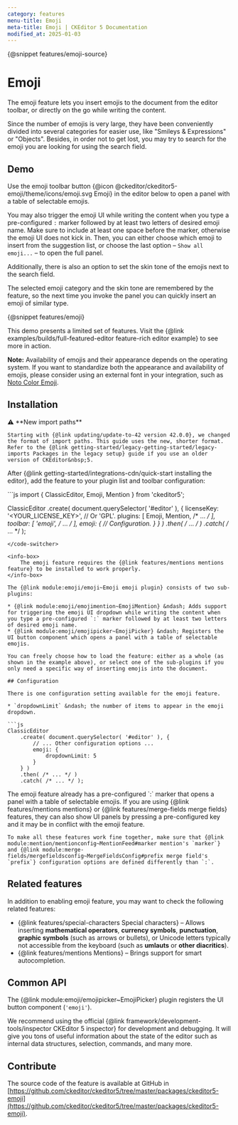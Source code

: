 ```yaml
---
category: features
menu-title: Emoji
meta-title: Emoji | CKEditor 5 Documentation
modified_at: 2025-01-03
---
```


{@snippet features/emoji-source}

# Emoji

The emoji feature lets you insert emojis to the document from the editor toolbar, or directly on the go while writing the content.

Since the number of emojis is very large, they have been conveniently divided into several categories for easier use, like "Smileys & Expressions" or "Objects". Besides, in order not to get lost, you may try to search for the emoji you are looking for using the search field.

## Demo

Use the emoji toolbar button {@icon @ckeditor/ckeditor5-emoji/theme/icons/emoji.svg Emoji} in the editor below to open a panel with a table of selectable emojis.

You may also trigger the emoji UI while writing the content when you type a pre-configured `:` marker followed by at least two letters of desired emoji name. Make sure to include at least one space before the marker, otherwise the emoji UI does not kick in. Then, you can either choose which emoji to insert from the suggestion list, or choose the last option &ndash; `Show all emoji...` &ndash; to open the full panel.

Additionally, there is also an option to set the skin tone of the emojis next to the search field.

The selected emoji category and the skin tone are remembered by the feature, so the next time you invoke the panel you can quickly insert an emoji of similar type.

{@snippet features/emoji}

<info-box info>
	This demo presents a limited set of features. Visit the {@link examples/builds/full-featured-editor feature-rich editor example} to see more in action.
</info-box>

**Note:** Availability of emojis and their appearance depends on the operating system. If you want to standardize both the appearance and availability of emojis, please consider using an external font in your integration, such as [Noto Color Emoji](https://fonts.google.com/noto/specimen/Noto+Color+Emoji).

## Installation

<info-box info>
	⚠️ **New import paths**

	Starting with {@link updating/update-to-42 version 42.0.0}, we changed the format of import paths. This guide uses the new, shorter format. Refer to the {@link getting-started/legacy-getting-started/legacy-imports Packages in the legacy setup} guide if you use an older version of CKEditor&nbsp;5.
</info-box>

After {@link getting-started/integrations-cdn/quick-start installing the editor}, add the feature to your plugin list and toolbar configuration:

<code-switcher>
```js
import { ClassicEditor, Emoji, Mention } from 'ckeditor5';

ClassicEditor
	.create( document.querySelector( '#editor' ), {
		licenseKey: '<YOUR_LICENSE_KEY>', // Or 'GPL'.
		plugins: [ Emoji, Mention, /* ... */ ],
		toolbar: [ 'emoji', /* ... */ ],
		emoji: {
			// Configuration.
		}
	} )
	.then( /* ... */ )
	.catch( /* ... */ );
```
</code-switcher>

<info-box>
	The emoji feature requires the {@link features/mentions mentions feature} to be installed to work properly.
</info-box>

The {@link module:emoji/emoji~Emoji emoji plugin} consists of two sub-plugins:

* {@link module:emoji/emojimention~EmojiMention} &ndash; Adds support for triggering the emoji UI dropdown while writing the content when you type a pre-configured `:` marker followed by at least two letters of desired emoji name.
* {@link module:emoji/emojipicker~EmojiPicker} &ndash; Registers the UI button component which opens a panel with a table of selectable emojis.

You can freely choose how to load the feature: either as a whole (as shown in the example above), or select one of the sub-plugins if you only need a specific way of inserting emojis into the document.

## Configuration

There is one configuration setting available for the emoji feature.

* `dropdownLimit` &ndash; the number of items to appear in the emoji dropdown.

```js
ClassicEditor
	.create( document.querySelector( '#editor' ), {
		// ... Other configuration options ...
		emoji: {
			dropdownLimit: 5
		}
	} )
	.then( /* ... */ )
	.catch( /* ... */ );
```

<info-box info>
	The emoji feature already has a pre-configured `:` marker that opens a panel with a table of selectable emojis. If you are using {@link features/mentions mentions} or {@link features/merge-fields merge fields} features, they can also show UI panels by pressing a pre-configured key and it may be in conflict with the emoji feature.

	To make all these features work fine together, make sure that {@link module:mention/mentionconfig~MentionFeed#marker mention's `marker`} and {@link module:merge-fields/mergefieldsconfig~MergeFieldsConfig#prefix merge field's `prefix`} configuration options are defined differently than `:`.
</info-box>

## Related features

In addition to enabling emoji feature, you may want to check the following related features:

* {@link features/special-characters Special characters} &ndash; Allows inserting **mathematical operators**, **currency symbols**, **punctuation**, **graphic symbols** (such as arrows or bullets), or Unicode letters typically not accessible from the keyboard (such as **umlauts** or **other diacritics**).
* {@link features/mentions Mentions} &ndash; Brings support for smart autocompletion.

## Common API

The {@link module:emoji/emojipicker~EmojiPicker} plugin registers the UI button component (`'emoji'`).

<info-box>
	We recommend using the official {@link framework/development-tools/inspector CKEditor&nbsp;5 inspector} for development and debugging. It will give you tons of useful information about the state of the editor such as internal data structures, selection, commands, and many more.
</info-box>

## Contribute

The source code of the feature is available at GitHub in [https://github.com/ckeditor/ckeditor5/tree/master/packages/ckeditor5-emoji](https://github.com/ckeditor/ckeditor5/tree/master/packages/ckeditor5-emoji).
